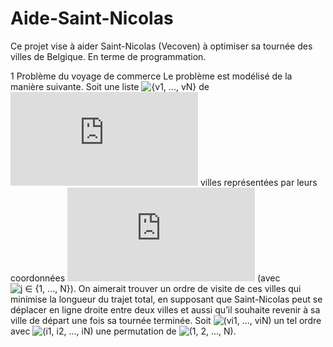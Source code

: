 # Aide-Saint-Nicolas
Ce projet vise à aider Saint-Nicolas (Vecoven) à optimiser sa tournée des villes de
Belgique. En terme de programmation.

1 Problème du voyage de commerce
Le problème est modélisé de la manière suivante. Soit une liste ![\{v1, ..., vN\}](https://latex.codecogs.com/svg.latex?\{v_1,\ldots,v_N\}) de ![N](https://latex.codecogs.com/svg.latex?N) villes représentées par leurs coordonnées ![(xj, yj)](https://latex.codecogs.com/svg.latex?(x_j,y_j)) (avec ![j ∈ \{1, ..., N\}](https://latex.codecogs.com/svg.latex?j\in\{1,\ldots,N\})). On aimerait trouver un ordre de visite de ces villes qui minimise la longueur du trajet total, en supposant que Saint-Nicolas peut se déplacer en ligne droite entre deux villes et aussi qu’il souhaite revenir à sa ville de départ une fois sa tournée terminée. Soit ![(vi1, ..., viN)](https://latex.codecogs.com/svg.latex?(v_{i_1},\ldots,v_{i_N})) un tel ordre avec ![(i1, i2, ..., iN)](https://latex.codecogs.com/svg.latex?(i_1,i_2,\ldots,i_N)) une permutation de ![(1, 2, ..., N)](https://latex.codecogs.com/svg.latex?(1,2,\ldots,N)).


